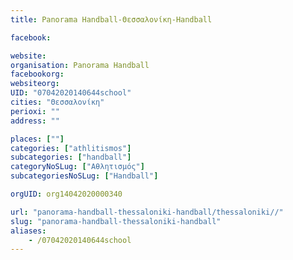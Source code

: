 ```yaml
---
title: Panorama Handball-Θεσσαλονίκη-Handball

facebook:

website:
organisation: Panorama Handball
facebookorg:
websiteorg:
UID: "07042020140644school"
cities: "Θεσσαλονίκη"
perioxi: ""
address: ""

places: [""]
categories: ["athlitismos"]
subcategories: ["handball"]
categoryNoSLug: ["Αθλητισμός"]
subcategoriesNoSLug: ["Handball"]

orgUID: org14042020000340

url: "panorama-handball-thessaloniki-handball/thessaloniki//"
slug: "panorama-handball-thessaloniki-handball"
aliases:
    - /07042020140644school
---
```





